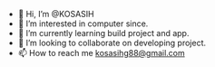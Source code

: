 - 👋 Hi, I’m @KOSASIH
- 👀 I’m interested in computer since. 
- 🌱 I’m currently learning build project and app. 
- 💞️ I’m looking to collaborate on developing project. 
- 📫 How to reach me kosasihg88@gmail.com

<!---
KOSASIH/KOSASIH is a ✨ special ✨ repository because its `README.md` (this file) appears on your GitHub profile.
You can click the Preview link to take a look at your changes.
--->
